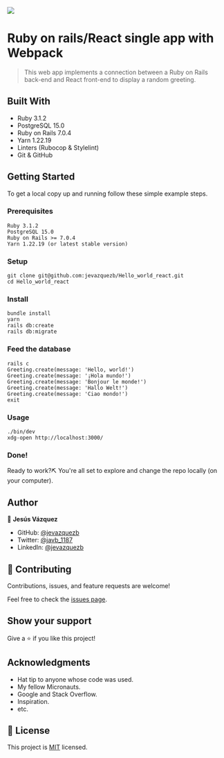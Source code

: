 ![](https://img.shields.io/badge/Microverse-blueviolet)

# Ruby on rails/React single app with Webpack

> This web app implements a connection between a Ruby on Rails back-end and React front-end to display a random greeting.

## Built With

- Ruby 3.1.2
- PostgreSQL 15.0
- Ruby on Rails 7.0.4
- Yarn 1.22.19
- Linters (Rubocop & Stylelint)
- Git & GitHub

## Getting Started

To get a local copy up and running follow these simple example steps.

### Prerequisites

    Ruby 3.1.2
    PostgreSQL 15.0
    Ruby on Rails >= 7.0.4
    Yarn 1.22.19 (or latest stable version)

### Setup

    git clone git@github.com:jevazquezb/Hello_world_react.git
    cd Hello_world_react
    

### Install

    bundle install
    yarn
    rails db:create
    rails db:migrate

### Feed the database

    rails c
    Greeting.create(message: 'Hello, world!')
    Greeting.create(message: '¡Hola mundo!')
    Greeting.create(message: 'Bonjour le monde!')
    Greeting.create(message: 'Hallo Welt!')
    Greeting.create(message: 'Ciao mondo!')
    exit

### Usage

    ./bin/dev
    xdg-open http://localhost:3000/

### Done!

Ready to work?⛏️ You're all set to explore and change the repo locally (on your computer).

## Author

👤 **Jesús Vázquez**

- GitHub: [@jevazquezb](https://github.com/jevazquezb)
- Twitter: [@javb_1187](https://twitter.com/javb_1187)
- LinkedIn: [@jevazquezb](https://www.linkedin.com/in/jevazquezb)

## 🤝 Contributing

Contributions, issues, and feature requests are welcome!

Feel free to check the [issues page](../../issues/).

## Show your support

Give a ⭐️ if you like this project!

## Acknowledgments

- Hat tip to anyone whose code was used.
- My fellow Micronauts.
- Google and Stack Overflow.
- Inspiration.
- etc.

## 📝 License

This project is [MIT](./MIT.md) licensed.

